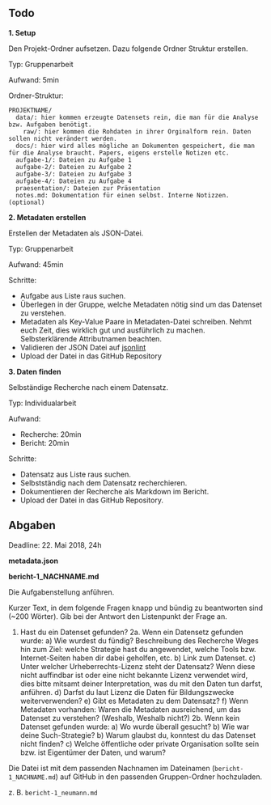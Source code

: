 ## Todo

**1. Setup**


Den Projekt-Ordner aufsetzen. Dazu folgende Ordner Struktur erstellen.


Typ: Gruppenarbeit


Aufwand: 5min


Ordner-Struktur:
```
PROJEKTNAME/
  data/: hier kommen erzeugte Datensets rein, die man für die Analyse bzw. Aufgaben benötigt.
    raw/: hier kommen die Rohdaten in ihrer Orginalform rein. Daten sollen nicht verändert werden.
  docs/: hier wird alles mögliche an Dokumenten gespeichert, die man für die Analyse braucht. Papers, eigens erstelle Notizen etc.
  aufgabe-1/: Dateien zu Aufgabe 1
  aufgabe-2/: Dateien zu Aufgabe 2
  aufgabe-3/: Dateien zu Aufgabe 3
  aufgabe-4/: Dateien zu Aufgabe 4
  praesentation/: Dateien zur Präsentation
  notes.md: Dokumentation für einen selbst. Interne Notizzen. (optional)
```

**2. Metadaten erstellen**


Erstellen der Metadaten als JSON-Datei.


Typ: Gruppenarbeit


Aufwand: 45min


Schritte:
* Aufgabe aus Liste raus suchen.
* Überlegen in der Gruppe, welche Metadaten nötig sind um das Datenset zu verstehen.
* Metadaten als Key-Value Paare in Metadaten-Datei schreiben. Nehmt euch Zeit, dies wirklich gut und ausführlich zu machen. Selbsterklärende Attributnamen beachten.
* Validieren der JSON Datei auf [jsonlint](https://jsonlint.com/)
* Upload der Datei in das GitHub Repository


**3. Daten finden**


Selbständige Recherche nach einem Datensatz.


Typ: Individualarbeit


Aufwand:
* Recherche: 20min
* Bericht: 20min


Schritte:
* Datensatz aus Liste raus suchen.
* Selbstständig nach dem Datensatz recherchieren.
* Dokumentieren der Recherche als Markdown im Bericht.
* Upload der Datei in das GitHub Repository.

## Abgaben

Deadline: 22. Mai 2018, 24h


**metadata.json**


**bericht-1_NACHNAME.md**


Die Aufgabenstellung anführen.

Kurzer Text, in dem folgende Fragen knapp und bündig zu beantworten sind (~200 Wörter). Gib bei der Antwort den Listenpunkt der Frage an.
1. Hast du ein Datenset gefunden?
2a. Wenn ein Datensetz gefunden wurde:
  a) Wie wurdest du fündig? Beschreibung des Recherche Weges hin zum Ziel: welche Strategie hast du angewendet, welche Tools bzw. Internet-Seiten haben dir dabei geholfen, etc.
  b) Link zum Datenset.
  c) Unter welcher Urheberrechts-Lizenz steht der Datensatz? Wenn diese nicht auffindbar ist oder eine nicht bekannte Lizenz verwendet wird, dies bitte mitsamt deiner Interpretation, was du mit den Daten tun darfst, anführen.
  d) Darfst du laut Lizenz die Daten für Bildungszwecke weiterverwenden?
  e) Gibt es Metadaten zu dem Datensatz?
  f) Wenn Metadaten vorhanden: Waren die Metadaten ausreichend, um das Datenset zu verstehen? (Weshalb, Weshalb nicht?)
2b. Wenn kein Datenset gefunden wurde:
  a) Wo wurde überall gesucht?
  b) Wie war deine Such-Strategie?
  b) Warum glaubst du, konntest du das Datenset nicht finden?
  c) Welche öffentliche oder private Organisation sollte sein bzw. ist Eigentümer der Daten, und warum?

Die Datei ist mit dem passenden Nachnamen im Dateinamen (`bericht-1_NACHNAME.md`) auf GitHub in den passenden Gruppen-Ordner hochzuladen.

z. B. `bericht-1_neumann.md`


